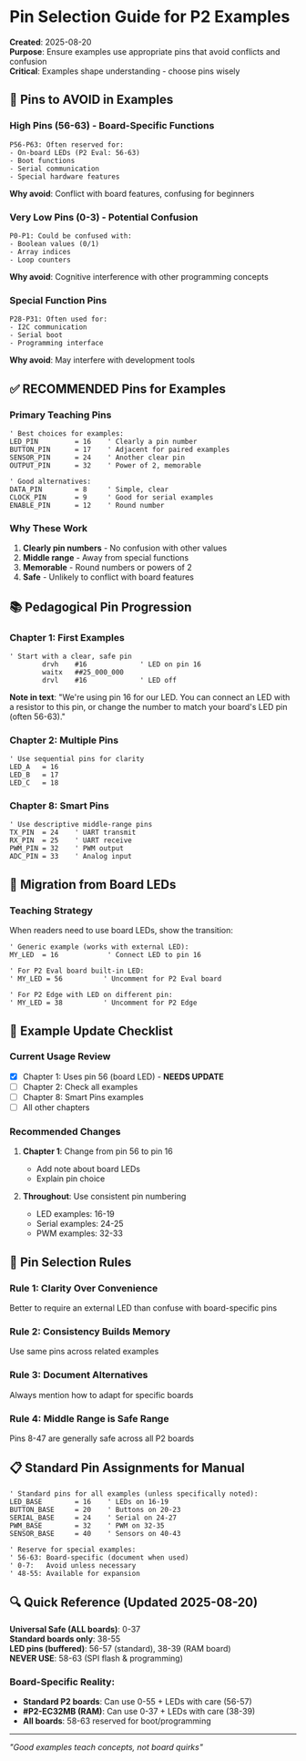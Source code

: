 # Pin Selection Guide for P2 Examples

**Created**: 2025-08-20  
**Purpose**: Ensure examples use appropriate pins that avoid conflicts and confusion  
**Critical**: Examples shape understanding - choose pins wisely

## 🚫 Pins to AVOID in Examples

### High Pins (56-63) - Board-Specific Functions
```
P56-P63: Often reserved for:
- On-board LEDs (P2 Eval: 56-63)
- Boot functions
- Serial communication
- Special hardware features
```
**Why avoid**: Conflict with board features, confusing for beginners

### Very Low Pins (0-3) - Potential Confusion
```
P0-P1: Could be confused with:
- Boolean values (0/1)
- Array indices
- Loop counters
```
**Why avoid**: Cognitive interference with other programming concepts

### Special Function Pins
```
P28-P31: Often used for:
- I2C communication
- Serial boot
- Programming interface
```
**Why avoid**: May interfere with development tools

## ✅ RECOMMENDED Pins for Examples

### Primary Teaching Pins
```pasm2
' Best choices for examples:
LED_PIN         = 16    ' Clearly a pin number
BUTTON_PIN      = 17    ' Adjacent for paired examples
SENSOR_PIN      = 24    ' Another clear pin
OUTPUT_PIN      = 32    ' Power of 2, memorable

' Good alternatives:
DATA_PIN        = 8     ' Simple, clear
CLOCK_PIN       = 9     ' Good for serial examples
ENABLE_PIN      = 12    ' Round number
```

### Why These Work
1. **Clearly pin numbers** - No confusion with other values
2. **Middle range** - Away from special functions
3. **Memorable** - Round numbers or powers of 2
4. **Safe** - Unlikely to conflict with board features

## 📚 Pedagogical Pin Progression

### Chapter 1: First Examples
```pasm2
' Start with a clear, safe pin
        drvh    #16             ' LED on pin 16
        waitx   ##25_000_000    
        drvl    #16             ' LED off
```
**Note in text**: "We're using pin 16 for our LED. You can connect an LED with a resistor to this pin, or change the number to match your board's LED pin (often 56-63)."

### Chapter 2: Multiple Pins
```pasm2
' Use sequential pins for clarity
LED_A   = 16
LED_B   = 17
LED_C   = 18
```

### Chapter 8: Smart Pins
```pasm2
' Use descriptive middle-range pins
TX_PIN  = 24    ' UART transmit
RX_PIN  = 25    ' UART receive
PWM_PIN = 32    ' PWM output
ADC_PIN = 33    ' Analog input
```

## 🔄 Migration from Board LEDs

### Teaching Strategy
When readers need to use board LEDs, show the transition:

```pasm2
' Generic example (works with external LED):
MY_LED  = 16            ' Connect LED to pin 16

' For P2 Eval board built-in LED:
' MY_LED = 56          ' Uncomment for P2 Eval board

' For P2 Edge with LED on different pin:
' MY_LED = 38          ' Uncomment for P2 Edge
```

## 📝 Example Update Checklist

### Current Usage Review
- [x] Chapter 1: Uses pin 56 (board LED) - **NEEDS UPDATE**
- [ ] Chapter 2: Check all examples
- [ ] Chapter 8: Smart Pins examples
- [ ] All other chapters

### Recommended Changes
1. **Chapter 1**: Change from pin 56 to pin 16
   - Add note about board LEDs
   - Explain pin choice
   
2. **Throughout**: Use consistent pin numbering
   - LED examples: 16-19
   - Serial examples: 24-25
   - PWM examples: 32-33

## 🎯 Pin Selection Rules

### Rule 1: Clarity Over Convenience
Better to require an external LED than confuse with board-specific pins

### Rule 2: Consistency Builds Memory
Use same pins across related examples

### Rule 3: Document Alternatives
Always mention how to adapt for specific boards

### Rule 4: Middle Range is Safe Range
Pins 8-47 are generally safe across all P2 boards

## 📋 Standard Pin Assignments for Manual

```pasm2
' Standard pins for all examples (unless specifically noted):
LED_BASE        = 16    ' LEDs on 16-19
BUTTON_BASE     = 20    ' Buttons on 20-23
SERIAL_BASE     = 24    ' Serial on 24-27
PWM_BASE        = 32    ' PWM on 32-35
SENSOR_BASE     = 40    ' Sensors on 40-43

' Reserve for special examples:
' 56-63: Board-specific (document when used)
' 0-7:   Avoid unless necessary
' 48-55: Available for expansion
```

## 🔍 Quick Reference (Updated 2025-08-20)

**Universal Safe (ALL boards)**: 0-37  
**Standard boards only**: 38-55  
**LED pins (buffered)**: 56-57 (standard), 38-39 (RAM board)  
**NEVER USE**: 58-63 (SPI flash & programming)  

### Board-Specific Reality:
- **Standard P2 boards**: Can use 0-55 + LEDs with care (56-57)
- **#P2-EC32MB (RAM)**: Can use 0-37 + LEDs with care (38-39)
- **All boards**: 58-63 reserved for boot/programming

---

*"Good examples teach concepts, not board quirks"*